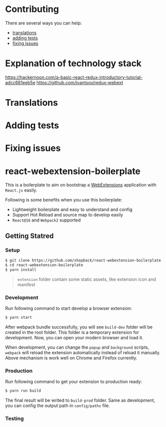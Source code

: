 # Contributing

There are several ways you can help:

- [translations](#translations)
- [adding tests](#adding-tests)
- [fixing issues](#fixing-issues)

# Explanation of technology stack

https://hackernoon.com/a-basic-react-redux-introductory-tutorial-adcc681eeb5e
https://github.com/ivantsov/redux-webext

# Translations

# Adding tests

# Fixing issues

# react-webextension-boilerplate

This is a boilerplate to aim on bootstrap a [WebExtensions](https://developer.mozilla.org/en-US/Add-ons/WebExtensions) application with `React.js` easily.

Following is some benefits when you use this boilerplate:
* Lightweight boilerplate and easy to understand and config
* Support Hot Reload and source map to develop easily
* `React@16` and `Webpack2` supported

## Getting Statred

### Setup

```sh
$ git clone https://github.com/shopback/react-webextension-boilerplate
$ cd react-webextension-boilerplate
$ yarn install
```

> `extension` folder contain some static assets, like extension icon and manifest

### Development

Run following command to start develop a browser extension:

```sh
$ yarn start
```

After webpack bundle successfully, you will see `build-dev` folder will be created in the root folder. This folder is a temporary extension for development.  Now, you can open your modern browser and load it.

When development, you can change the `popup` and `background` scripts, `webpack` will reload the extension automatically instead of reload it manually.   
Above mechanism is work well on Chrome and Firefox currently.

### Production

Run following command to get your extension to production ready:

```sh
$ yarn run build
```

The final result will be writed to `build-prod` folder. Same as development, you can config the output path in `config/paths` file.

### Testing

